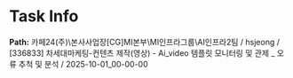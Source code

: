 # Task Info

**Path:** 카페24(주)\본사사업장\[CG]MI본부\MI인프라그룹\AI인프라2팀 / hsjeong / [336833] 차세대마케팅-컨텐츠 제작(영상) - Ai_video 템플릿 모니터링 및 관제 _ 오류 추척 및 분석 / 2025-10-01_00-00-00


